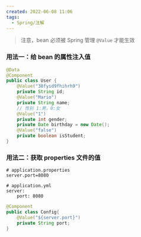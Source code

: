 ```yaml
---
created: 2022-06-08 11:06
tags:
  - Spring/注解
---
```


>注意，bean 必须被 Spring 管理 `@Value` 才能生效

### 用法一：给 bean 的属性注入值
```java
@Data
@Component
public class User {
    @Value("38fysd9fhihrh9")
    private String id;
    @Value("Mario")
    private String name;
    // 性别 1:男，0:女
    @Value("1")
    private int gender;
    private Date birthday = new Date();
    @Value("false")
    private boolean isStudent;
}
```

### 用法二：获取 properties 文件的值
```properties
# application.properties
server.port=8080

# application.yml
server:
    port: 8080
```
```java
@Component
public class Config{
    @Value("${server.port}")
    private String port;
}
```

